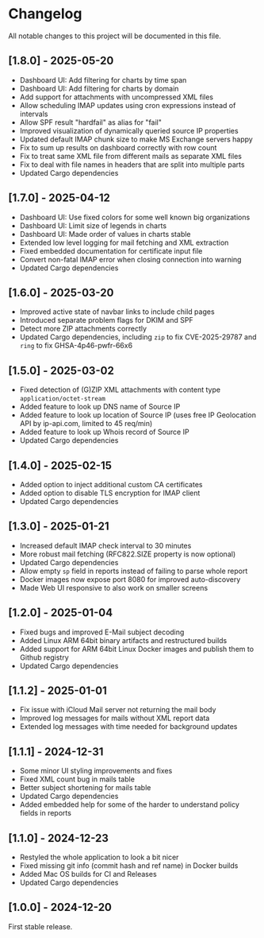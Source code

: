 # Changelog

All notable changes to this project will be documented in this file.

## [1.8.0] - 2025-05-20
* Dashboard UI: Add filtering for charts by time span
* Dashboard UI: Add filtering for charts by domain
* Add support for attachments with uncompressed XML files
* Allow scheduling IMAP updates using cron expressions instead of intervals
* Allow SPF result "hardfail" as alias for "fail"
* Improved visualization of dynamically queried source IP properties
* Updated default IMAP chunk size to make MS Exchange servers happy
* Fix to sum up results on dashboard correctly with row count
* Fix to treat same XML file from different mails as separate XML files
* Fix to deal with file names in headers that are split into multiple parts
* Updated Cargo dependencies

## [1.7.0] - 2025-04-12
* Dashboard UI: Use fixed colors for some well known big organizations
* Dashboard UI: Limit size of legends in charts
* Dashboard UI: Made order of values in charts stable
* Extended low level logging for mail fetching and XML extraction
* Fixed embedded documentation for certificate input file
* Convert non-fatal IMAP error when closing connection into warning
* Updated Cargo dependencies

## [1.6.0] - 2025-03-20
* Improved active state of navbar links to include child pages
* Introduced separate problem flags for DKIM and SPF
* Detect more ZIP attachments correctly
* Updated Cargo dependencies, including `zip` to fix CVE-2025-29787 and `ring` to fix GHSA-4p46-pwfr-66x6

## [1.5.0] - 2025-03-02
* Fixed detection of (G)ZIP XML attachments with content type `application/octet-stream`
* Added feature to look up DNS name of Source IP
* Added feature to look up location of Source IP
  (uses free IP Geolocation API by ip-api.com, limited to 45 req/min)
* Added feature to look up Whois record of Source IP
* Updated Cargo dependencies

## [1.4.0] - 2025-02-15
* Added option to inject additional custom CA certificates
* Added option to disable TLS encryption for IMAP client
* Updated Cargo dependencies

## [1.3.0] - 2025-01-21
* Increased default IMAP check interval to 30 minutes
* More robust mail fetching (RFC822.SIZE property is now optional)
* Updated Cargo dependencies
* Allow empty `sp` field in reports instead of failing to parse whole report
* Docker images now expose port 8080 for improved auto-discovery
* Made Web UI responsive to also work on smaller screens

## [1.2.0] - 2025-01-04
* Fixed bugs and improved E-Mail subject decoding
* Added Linux ARM 64bit binary artifacts and restructured builds
* Added support for ARM 64bit Linux Docker images and publish them to Github registry
* Updated Cargo dependencies

## [1.1.2] - 2025-01-01
* Fix issue with iCloud Mail server not returning the mail body
* Improved log messages for mails without XML report data
* Extended log messages with time needed for background updates

## [1.1.1] - 2024-12-31
* Some minor UI styling improvements and fixes
* Fixed XML count bug in mails table
* Better subject shortening for mails table
* Updated Cargo dependencies
* Added embedded help for some of the harder to understand policy fields in reports

## [1.1.0] - 2024-12-23
* Restyled the whole application to look a bit nicer
* Fixed missing git info (commit hash and ref name) in Docker builds
* Added Mac OS builds for CI and Releases
* Updated Cargo dependencies

## [1.0.0] - 2024-12-20
First stable release.
